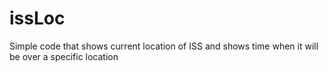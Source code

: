# issLoc
Simple code that shows current location of ISS and shows time when it will be over a specific location 
